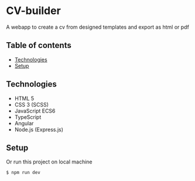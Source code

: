 # CV-builder
A webapp to create a cv from designed templates and export as html or pdf

## Table of contents
* [Technologies](#technologies)
* [Setup](#setup)

## Technologies
* HTML 5
* CSS 3 (SCSS)
* JavaScript ECS6
* TypeScript
* Angular
* Node.js (Express.js)

## Setup
Or run this project on local machine

```
$ npm run dev
```